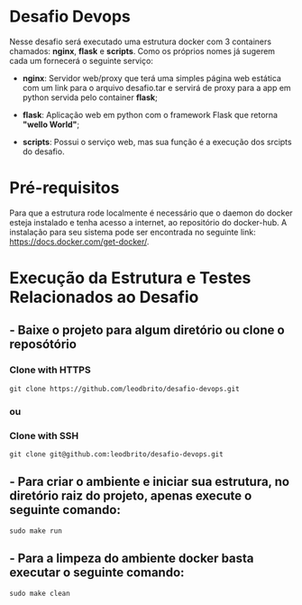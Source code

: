 # Desafio Devops
Nesse desafio será executado uma estrutura docker com 3 containers chamados: __nginx__, __flask__ e __scripts__. Como os próprios nomes já sugerem cada um fornecerá o seguinte serviço:
* __nginx__:
Servidor web/proxy que terá uma simples página web estática com um link para o arquivo desafio.tar e servirá de proxy para a app em python servida pelo container __flask__;

* __flask__:
Aplicação web em python com o framework Flask que retorna __"wello World"__;

* __scripts__:
Possui o serviço web, mas sua função é a execução dos srcipts do desafio.

# Pré-requisitos
Para que a estrutura rode localmente é necessário que o daemon do docker esteja instalado e tenha acesso a internet, ao repositório do docker-hub. A instalação para seu sistema pode ser encontrada no seguinte link: https://docs.docker.com/get-docker/.

# Execução da Estrutura e Testes Relacionados ao Desafio

## - Baixe o projeto para algum diretório ou clone o reposótório
### Clone with HTTPS
```
git clone https://github.com/leodbrito/desafio-devops.git
```
### ou
### Clone with SSH
```
git clone git@github.com:leodbrito/desafio-devops.git
```

## - Para criar o ambiente e iniciar sua estrutura, no diretório raiz do projeto, apenas execute o seguinte comando:
```
sudo make run
```

## - Para a limpeza do ambiente docker basta executar o seguinte comando:
```
sudo make clean
```

